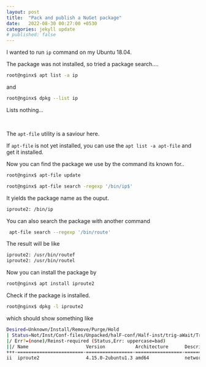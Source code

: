 ```yaml
---
layout: post
title:  "Pack and publish a NuGet package"
date:   2022-08-30 00:27:00 +0530
categories: jekyll update
# published: false
---
```


I wanted to run `ip` command on my Ubuntu 18.04.

The package was not installed, so tried a package search....

```bash
root@nginx$ apt list -a ip
```

and

```bash
root@nginx$ dpkg --list ip
```

Lists nothing...

<br>

The `apt-file` utility is a saviour here.

If `apt-file` is not yet installed, you can use the `apt list -a apt-file` and get it installed.

Now you can find the package we use by the command its known for..

```bash
root@nginx$ apt-file update

root@nginx$ apt-file search -regexp '/bin/ip$'
```

It yields the package name as the ouput.

```bash
iproute2: /bin/ip
```

You can also search the package with another command
```bash
 apt-file search --regexp '/bin/route'
 ```
 The result will be like 
 ```bash
iproute2: /usr/bin/routef
iproute2: /usr/bin/routel
```


Now you can install the package by
```bash
root@nginx$ apt install iproute2
```
Check if the package is installed.

```bash
root@nginx$ dpkg -l iproute2
```
which should show something like

```bash
Desired=Unknown/Install/Remove/Purge/Hold
| Status=Not/Inst/Conf-files/Unpacked/halF-conf/Half-inst/trig-aWait/Trig-pend
|/ Err?=(none)/Reinst-required (Status,Err: uppercase=bad)
||/ Name                     Version           Architecture      Description
+++-========================-=================-=================-=====================================================
ii  iproute2                 4.15.0-2ubuntu1.3 amd64             networking and traffic control tools
```





